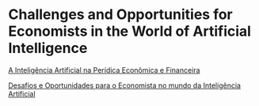 # Challenges and Opportunities for Economists in the World of Artificial Intelligence

[A Inteligência Artificial na Perídica Econômica e Financeira](ai-economic-court-expertise.md)

[Desafios e Oportunidades para o Economista no mundo da Inteligência Artificial](challenges-opportunities-economists-ai.md)
